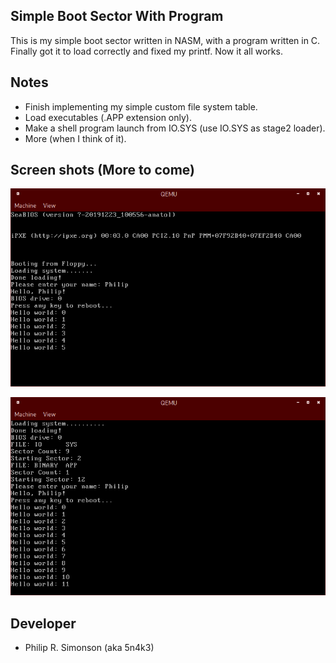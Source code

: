 ## Simple Boot Sector With Program

This is my simple boot sector written in NASM, with a program written in C. Finally
got it to load correctly and fixed my printf. Now it all works.

## Notes

 - Finish implementing my simple custom file system table.
 - Load executables (.APP extension only).
 - Make a shell program launch from IO.SYS (use IO.SYS as stage2 loader).
 - More (when I think of it).

## Screen shots (More to come)

![Alt text](screens/screen1_02112020.png?raw=true "What it looks like now (02/11/2020).")

![Alt text](screens/screen2_02152020.png?raw=true "What is looks like now (02/15/2020).")

## Developer

 - Philip R. Simonson (aka 5n4k3)

